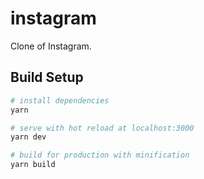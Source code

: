 # instagram
Clone of Instagram.

## Build Setup

``` bash
# install dependencies
yarn

# serve with hot reload at localhost:3000
yarn dev

# build for production with minification
yarn build
```
